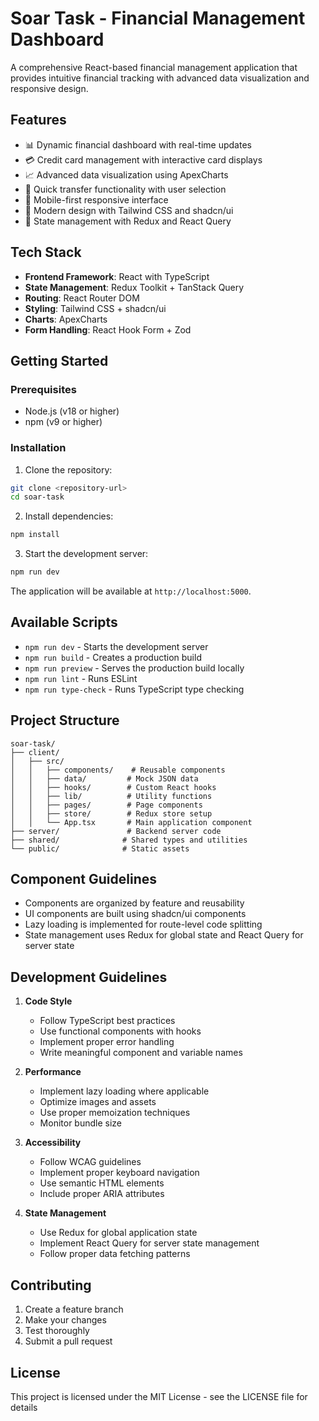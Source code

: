 # Soar Task - Financial Management Dashboard

A comprehensive React-based financial management application that provides intuitive financial tracking with advanced data visualization and responsive design.

## Features

- 📊 Dynamic financial dashboard with real-time updates
- 💳 Credit card management with interactive card displays
- 📈 Advanced data visualization using ApexCharts
- 💸 Quick transfer functionality with user selection
- 📱 Mobile-first responsive interface
- 🎨 Modern design with Tailwind CSS and shadcn/ui
- 🔄 State management with Redux and React Query

## Tech Stack

- **Frontend Framework**: React with TypeScript
- **State Management**: Redux Toolkit + TanStack Query
- **Routing**: React Router DOM
- **Styling**: Tailwind CSS + shadcn/ui
- **Charts**: ApexCharts
- **Form Handling**: React Hook Form + Zod

## Getting Started

### Prerequisites

- Node.js (v18 or higher)
- npm (v9 or higher)

### Installation

1. Clone the repository:
```bash
git clone <repository-url>
cd soar-task
```

2. Install dependencies:
```bash
npm install
```

3. Start the development server:
```bash
npm run dev
```

The application will be available at `http://localhost:5000`.

## Available Scripts

- `npm run dev` - Starts the development server
- `npm run build` - Creates a production build
- `npm run preview` - Serves the production build locally
- `npm run lint` - Runs ESLint
- `npm run type-check` - Runs TypeScript type checking

## Project Structure

```
soar-task/
├── client/
│   ├── src/
│   │   ├── components/    # Reusable components
│   │   ├── data/         # Mock JSON data
│   │   ├── hooks/        # Custom React hooks
│   │   ├── lib/          # Utility functions
│   │   ├── pages/        # Page components
│   │   ├── store/        # Redux store setup
│   │   └── App.tsx       # Main application component
├── server/               # Backend server code
├── shared/              # Shared types and utilities
└── public/              # Static assets
```

## Component Guidelines

- Components are organized by feature and reusability
- UI components are built using shadcn/ui components
- Lazy loading is implemented for route-level code splitting
- State management uses Redux for global state and React Query for server state

## Development Guidelines

1. **Code Style**
   - Follow TypeScript best practices
   - Use functional components with hooks
   - Implement proper error handling
   - Write meaningful component and variable names

2. **Performance**
   - Implement lazy loading where applicable
   - Optimize images and assets
   - Use proper memoization techniques
   - Monitor bundle size

3. **Accessibility**
   - Follow WCAG guidelines
   - Implement proper keyboard navigation
   - Use semantic HTML elements
   - Include proper ARIA attributes

4. **State Management**
   - Use Redux for global application state
   - Implement React Query for server state management
   - Follow proper data fetching patterns

## Contributing

1. Create a feature branch
2. Make your changes
3. Test thoroughly
4. Submit a pull request

## License

This project is licensed under the MIT License - see the LICENSE file for details
